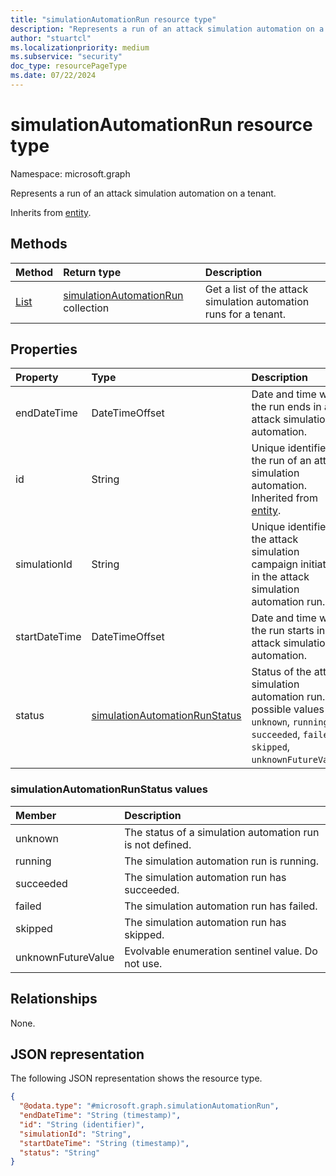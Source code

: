```yaml
---
title: "simulationAutomationRun resource type"
description: "Represents a run of an attack simulation automation on a tenant."
author: "stuartcl"
ms.localizationpriority: medium
ms.subservice: "security"
doc_type: resourcePageType
ms.date: 07/22/2024
---
```


# simulationAutomationRun resource type

Namespace: microsoft.graph

Represents a run of an attack simulation automation on a tenant.

Inherits from [entity](../resources/entity.md).

## Methods
|Method|Return type|Description|
|:---|:---|:---|
|[List](../api/simulationautomation-list-runs.md)|[simulationAutomationRun](../resources/simulationautomationrun.md) collection|Get a list of the attack simulation automation runs for a tenant.|

## Properties
|Property|Type|Description|
|:---|:---|:---|
|endDateTime|DateTimeOffset|Date and time when the run ends in an attack simulation automation.|
|id|String|Unique identifier for the run of an attack simulation automation. Inherited from [entity](../resources/entity.md).|
|simulationId|String|Unique identifier for the attack simulation campaign initiated in the attack simulation automation run.|
|startDateTime|DateTimeOffset|Date and time when the run starts in an attack simulation automation.|
|status|[simulationAutomationRunStatus](#simulationautomationrunstatus-values)|Status of the attack simulation automation run. The possible values are: `unknown`, `running`, `succeeded`, `failed`, `skipped`, `unknownFutureValue`.|

### simulationAutomationRunStatus values

|Member|Description |
|:---|:---|
|unknown| The status of a simulation automation run is not defined. |
|running| The simulation automation run is running. |
|succeeded| The simulation automation run has succeeded. |
|failed| The simulation automation run has failed. |
|skipped| The simulation automation run has skipped. |
|unknownFutureValue| Evolvable enumeration sentinel value. Do not use. |

## Relationships
None.

## JSON representation
The following JSON representation shows the resource type.
<!-- {
  "blockType": "resource",
  "keyProperty": "id",
  "@odata.type": "microsoft.graph.simulationAutomationRun",
  "baseType": "microsoft.graph.entity",
  "openType": false
}
-->
``` json
{
  "@odata.type": "#microsoft.graph.simulationAutomationRun",
  "endDateTime": "String (timestamp)",
  "id": "String (identifier)",
  "simulationId": "String",
  "startDateTime": "String (timestamp)",
  "status": "String"
}
```

